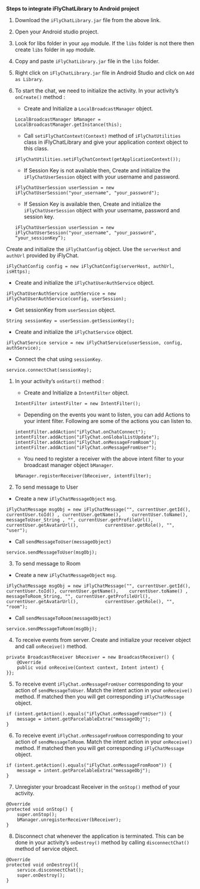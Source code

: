 **Steps to integrate iFlyChatLibrary to Android project**



1. Download the `iFlyChatLibrary.jar` file from the above link.
2. Open your Android studio project.
3. Look for libs folder in your `app` module. If the `libs` folder is not there then create `libs` folder in `app` module.
4. Copy and paste `iFlyChatLibrary.jar` file in the `libs` folder.
5. Right click on `iFlyChatLibrary.jar` file in Android Studio and click on `Add as Library`.
6. To start the chat, we need to initialize the activity. In your activity’s `onCreate()` method :

   * Create and Initialize a `LocalBroadcastManager` object.
   ~~~ {.language-java}
   LocalBroadcastManager bManager = LocalBroadcastManager.getInstance(this);
   ~~~  
   * Call `setiFlyChatContext(Context)` method of `iFlyChatUtilities` class in iFlyChatLibrary and give your application context object to this class.
   ~~~ {.language-java}
   iFlyChatUtilities.setiFlyChatContext(getApplicationContext());
   ~~~  
   * If Session Key is not available then, Create and initialize the `iFlyChatUserSession` object with your username and password.
   ~~~ {.language-java}
   iFlyChatUserSession userSession = new iFlyChatUserSession("your_username", "your_password");
   ~~~  
   * If Session Key is available then, Create and initialize the `iFlyChatUserSession` object with your username, password and session key.
   ~~~ {.language-java}
   iFlyChatUserSession userSession = new iFlyChatUserSession("your_username", "your_password", “your_sessionKey”);
   ~~~


Create and initialize the `iFlyChatConfig` object. Use the `serverHost` and `authUrl` provided by iFlyChat.
~~~ {.language-java}
iFlyChatConfig config = new iFlyChatConfig(serverHost, authUrl, isHttps);
~~~
   - Create and initialize the `iFlyChatUserAuthService` object.
   ~~~ {.language-java}
   iFlyChatUserAuthService authService = new iFlyChatUserAuthService(config, userSession);
   ~~~  
   - Get sessionKey from `userSession` object.
   ~~~ {.language-java}
   String sessionKey = userSession.getSessionKey();
   ~~~  
   - Create and initialize the `iFlyChatService` object.
   ~~~ {.language-java}
   iFlyChatService service = new iFlyChatService(userSession, config, authService);
   ~~~  
   - Connect the chat using `sessionKey`.
   ~~~ {.language-java}
   service.connectChat(sessionKey);
   ~~~  
1. In your activity’s `onStart()` method :

   - Create and Initialize a `IntentFilter` object.
   ~~~ {.language-java}
   IntentFilter intentFilter = new IntentFilter();
   ~~~  
   - Depending on the events you want to listen, you can add Actions to your intent filter. Following are some of the actions you can listen to.
   ~~~ {.language-java}
   intentFilter.addAction("iFlyChat.onChatConnect");
   intentFilter.addAction("iFlyChat.onGlobalListUpdate");
   intentFilter.addAction("iFlyChat.onMessageFromRoom");
   intentFilter.addAction("iFlyChat.onMessageFromUser");
   ~~~  
   - You need to register a receiver with the above intent filter to your broadcast manager object `bManager`.
   ~~~ {.language-java}
   bManager.registerReceiver(bReceiver, intentFilter);
   ~~~  
2. To send message to User

  * Create a new `iFlyChatMessageObject` `msg`.
   ~~~ {.language-java}
   iFlyChatMessage msgObj = new iFlyChatMessage("", currentUser.getId(), currentUser.toId() , currentUser.getName(),    currentUser.toName(), messageToUser_String , "", currentUser.getProfileUrl(), currentUser.getAvatarUrl(),          currentUser.getRole(), "", "user"); 
   ~~~  
  * Call `sendMessageToUser(messageObject)`
   ~~~ {.language-java}
   service.sendMessageToUser(msgObj);
   ~~~  
3. To send message to Room
  * Create a new `iFlyChatMessageObject` `msg`.
   ~~~ {.language-java}
   iFlyChatMessage msgObj = new iFlyChatMessage("", currentUser.getId(), currentUser.toId(), currentUser.getName(),    currentUser.toName() , messageToRoom_String, "", currentUser.getProfileUrl(), currentUser.getAvatarUrl(),          currentUser.getRole(), "", "room"); 
   ~~~  
  * Call `sendMessageToRoom(messageObject)`
   ~~~ {.language-java}
   service.sendMessageToRoom(msgObj);
   ~~~  
4. To receive events from server. Create and initialize your receiver object and call `onReceive()` method.
  ~~~
  private BroadcastReceiver bReceiver = new BroadcastReceiver() {
      @Override
      public void onReceive(Context context, Intent intent) {
  }};
  ~~~  
5. To receive event `iFlyChat.onMessageFromUser` corresponding to your action of `sendMessageToUser`. Match the intent action in your `onReceive()` method. If matched then you will get corresponding `iFlyChatMessage` object.
  ~~~ {.language-java}
  if (intent.getAction().equals("iFlyChat.onMessageFromUser")) {
      message = intent.getParcelableExtra("messageObj");
  }
  ~~~  
6. To receive event `iFlyChat.onMessageFromRoom` corresponding to your action of `sendMessageToRoom`. Match the intent action in your `onReceive()` method. If matched then you will get corresponding `iFlyChatMessage` object.
  ~~~ {.language-java}
  if (intent.getAction().equals("iFlyChat.onMessageFromRoom")) {
      message = intent.getParcelableExtra("messageObj");
  }
  ~~~  
7. Unregister your broadcast Receiver in the `onStop()` method of your activity.
  ~~~ {.language-java}
  @Override
  protected void onStop() {
      super.onStop();
      bManager.unregisterReceiver(bReceiver);
  }
  ~~~  
8. Disconnect chat whenever the application is terminated. This can be done in your activity’s `onDestroy()` method by calling `disconnectChat()` method of service object.
  ~~~ {.language-java}
  @Override
  protected void onDestroy(){
      service.disconnectChat();
      super.onDestroy();
  }
  ~~~  